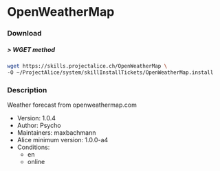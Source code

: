 # OpenWeatherMap

### Download

##### > WGET method
```bash
wget https://skills.projectalice.ch/OpenWeatherMap \
-O ~/ProjectAlice/system/skillInstallTickets/OpenWeatherMap.install
```

### Description
Weather forecast from openweathermap.com

- Version: 1.0.4
- Author: Psycho
- Maintainers: maxbachmann
- Alice minimum version: 1.0.0-a4
- Conditions:
  - en
  - online
